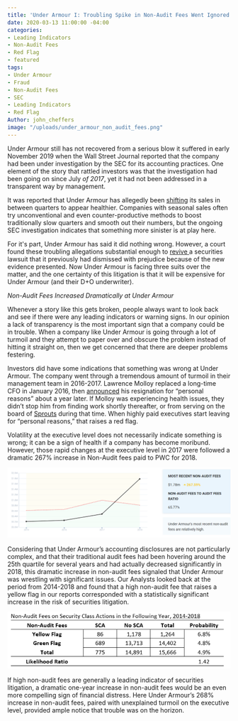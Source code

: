 ```yaml
---
title: 'Under Armour I: Troubling Spike in Non-Audit Fees Went Ignored'
date: 2020-03-13 11:00:00 -04:00
categories:
- Leading Indicators
- Non-Audit Fees
- Red Flag
- featured
tags:
- Under Armour
- Fraud
- Non-Audit Fees
- SEC
- Leading Indicators
- Red Flag
Author: john_cheffers
image: "/uploads/under_armour_non_audit_fees.png"
---
```


Under Armour still has not recovered from a serious blow it suffered in early November 2019 when the Wall Street Journal reported that the company had been under investigation by the SEC for its accounting practices.  One element of the story that rattled investors was that the investigation had been going on since July *of 2017*, yet it had not been addressed in a transparent way by management.

It was reported that Under Armour has allegedly been [shifting](https://www.nytimes.com/2019/11/03/business/under-armour-sec-justice-dept.html) its sales in between quarters to appear healthier.  Companies with seasonal sales often try unconventional and even counter-productive methods to boost traditionally slow quarters and smooth out their numbers, but the ongoing SEC investigation indicates that something more sinister is at play here. 

For it's part, Under Armour has said it did nothing wrong.  However, a court found these troubling allegations substantial enough to [revive ](https://www.sec.gov/ix?doc=/Archives/edgar/data/1336917/000133691720000010/ua-20191231.htm)a securities lawsuit that it previously had dismissed with prejudice because of the new evidence presented.  Now Under Armour is facing three suits over the matter, and the one certainty of this litigation is that it will be expensive for Under Armour (and their D+O underwriter).

*Non-Audit Fees Increased Dramatically at Under Armour*

Whenever a story like this gets broken, people always want to look back and see if there were any leading indicators or warning signs. In our opinion a lack of transparency is the most important sign that a company could be in trouble. When a company like Under Armour is going through a lot of turmoil and they attempt to paper over and obscure the problem instead of hitting it straight on, then we get concerned that there are deeper problems festering. 

Investors did have some indications that something was wrong at Under Armour. The company went through a tremendous amount of turmoil in their management team in 2016-2017.  Lawrence Molloy replaced a long-time CFO in January 2016, then [announced](https://www.sec.gov/Archives/edgar/data/1336917/000133691717000008/january312017form8-k.htm) his resignation for “personal reasons” about a year later.  If Molloy was experiencing health issues, they didn’t stop him from finding work shortly thereafter, or from serving on the board of [Sprouts](https://about.sprouts.com/leadership-bios/lawrence-p-molloy/) during that time.  When highly paid executives start leaving for “personal reasons,” that raises a red flag.

Volatility at the executive level does not necessarily indicate something is wrong; it can be a sign of health if a company has become moribund.  However, those rapid changes at the executive level in 2017 were followed a dramatic 267% increase in Non-Audit fees paid to PWC for 2018.   

![Under Armour Non-Audit Fees.png](/uploads/Under%20Armour%20Non-Audit%20Fees.png)

Considering that Under Armour’s accounting disclosures are not particularly complex, and that their traditional audit fees had been hovering around the 25th quartile for several years and had actually decreased significantly in 2018, this dramatic increase in non-audit fees signaled that Under Armour was wrestling with significant issues. 
Our Analysts looked back at the period from 2014-2018 and found that a high non-audit fee that raises a yellow flag in our reports corresponded with a statistically significant increase in the risk of securities litigation. 

![Under Armour Non-audit Fee Chart.png](/uploads/Under%20Armour%20Non-audit%20Fee%20Chart.png)
 
If high non-audit fees are generally a leading indicator of securities litigation, a dramatic one-year increase in non-audit fees would be an even more compelling sign of financial distress.  Here Under Armour’s 268% increase in non-audit fees, paired with unexplained turmoil on the executive level, provided ample notice that trouble was on the horizon.
